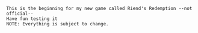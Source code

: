     This is the beginning for my new game called Riend's Redemption --not official--
    Have fun testing it
    NOTE: Everything is subject to change.
